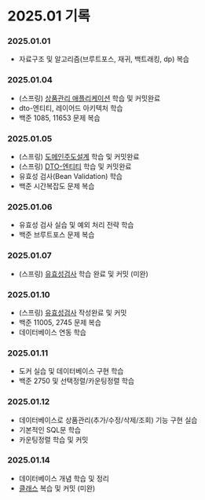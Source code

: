 # 2025.01 기록</br>
### 2025.01.01
* 자료구조 및 알고리즘(브루트포스, 재귀, 백트래킹, dp) 복습

### 2025.01.04
* (스프링) [상품관리 애플리케이션](https://github.com/dbalsk/TIL/blob/main/SpringBoot/%EC%83%81%ED%92%88%EA%B4%80%EB%A6%AC%EC%95%A0%ED%94%8C%EB%A6%AC%EC%BC%80%EC%9D%B4%EC%85%98.md) 학습 및 커밋완료
* dto-엔티티, 레이어드 아키텍처 학습 
* 백준 1085, 11653 문제 복습

### 2025.01.05
* (스프링) [도메인주도설계](https://github.com/dbalsk/TIL/blob/main/SpringBoot/%EB%8F%84%EB%A9%94%EC%9D%B8%EC%A3%BC%EB%8F%84%EC%84%A4%EA%B3%84.md) 학습 및 커밋완료
* (스프링) [DTO-엔티티](https://github.com/dbalsk/TIL/blob/main/SpringBoot/Dto-%EC%97%94%ED%8B%B0%ED%8B%B0.md) 학습 및 커밋완료
* 유효성 검사(Bean Validation) 학습
* 백준 시간복잡도 문제 복습

### 2025.01.06
* 유효성 검사 실습 및 예외 처리 전략 학습
* 백준 브루트포스 문제 복습

### 2025.01.07
* (스프링) [유효성검사](https://github.com/dbalsk/TIL/blob/main/SpringBoot/%EC%9C%A0%ED%9A%A8%EC%84%B1%EA%B2%80%EC%82%AC.md) 학습 완료 및 커밋 (미완)

### 2025.01.10
* (스프링) [유효성검사]( ttps://github.com/dbalsk/TIL/blob/main/SpringBoot/%EC%9C%A0%ED%9A%A8%EC%84%B1%EA%B2%80%EC%82%AC.md) 작성완료 및 커밋
* 백준 11005, 2745 문제 복습
* 데이터베이스 연동 학습 

### 2025.01.11
* 도커 실습 및 데이터베이스 구현 학습
* 백준 2750 및 선택정렬/카운팅정렬 학습

### 2025.01.12
* 데이터베이스로 상품관리(추가/수정/삭제/조회) 기능 구현 실습
* 기본적인 SQL문 학습
* 카운팅정렬 학습 및 커밋

### 2025.01.14
* 데이터베이스 개념 학습 및 정리
* [클래스](https://github.com/dbalsk/TIL/blob/main/JAVA/%ED%81%B4%EB%9E%98%EC%8A%A4.md) 복습 및 커밋 (미완)
